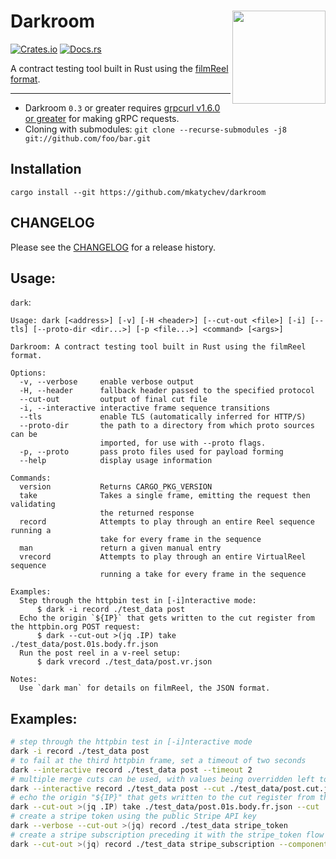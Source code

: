 # Darkroom  <img src="https://raw.githubusercontent.com/mkatychev/darkroom/master/darkroomlogo_mini.svg" width="149" align="right"/>

[![Crates.io](https://img.shields.io/crates/v/darkroom.svg)](https://crates.io/crates/darkroom) [![Docs.rs](https://docs.rs/darkroom/badge.svg)](https://docs.rs/darkroom/)



A contract testing tool built in Rust using the [filmReel format](https://github.com/mkatychev/filmReel).

---

* Darkroom `0.3` or greater requires [grpcurl v1.6.0 or greater](https://github.com/fullstorydev/grpcurl/#installation) for making gRPC requests.
* Cloning with submodules: `git clone --recurse-submodules -j8 git://github.com/foo/bar.git`

## Installation

`cargo install --git https://github.com/mkatychev/darkroom`


## CHANGELOG

Please see the [CHANGELOG](CHANGELOG.md) for a release history.

## Usage:


`dark`:

<!-- dark start -->
```
Usage: dark [<address>] [-v] [-H <header>] [--cut-out <file>] [-i] [--tls] [--proto-dir <dir...>] [-p <file...>] <command> [<args>]

Darkroom: A contract testing tool built in Rust using the filmReel format.

Options:
  -v, --verbose     enable verbose output
  -H, --header      fallback header passed to the specified protocol
  --cut-out         output of final cut file
  -i, --interactive interactive frame sequence transitions
  --tls             enable TLS (automatically inferred for HTTP/S)
  --proto-dir       the path to a directory from which proto sources can be
                    imported, for use with --proto flags.
  -p, --proto       pass proto files used for payload forming
  --help            display usage information

Commands:
  version           Returns CARGO_PKG_VERSION
  take              Takes a single frame, emitting the request then validating
                    the returned response
  record            Attempts to play through an entire Reel sequence running a
                    take for every frame in the sequence
  man               return a given manual entry
  vrecord           Attempts to play through an entire VirtualReel sequence
                    running a take for every frame in the sequence

Examples:
  Step through the httpbin test in [-i]nteractive mode:
      $ dark -i record ./test_data post
  Echo the origin `${IP}` that gets written to the cut register from the httpbin.org POST request:
      $ dark --cut-out >(jq .IP) take ./test_data/post.01s.body.fr.json
  Run the post reel in a v-reel setup:
      $ dark vrecord ./test_data/post.vr.json

Notes:
  Use `dark man` for details on filmReel, the JSON format.

```
<!-- dark stop -->

## Examples:

```sh
# step through the httpbin test in [-i]nteractive mode
dark -i record ./test_data post
# to fail at the third httpbin frame, set a timeout of two seconds
dark --interactive record ./test_data post --timeout 2
# multiple merge cuts can be used, with values being overridden left to right (right will have newer values)
dark --interactive record ./test_data post --cut ./test_data/post.cut.json '{"NEW":"value"}' '{"NEWER": "value", "NEW":"overridden"}'
# echo the origin "${IP}" that gets written to the cut register from the httpbin.org POST response
dark --cut-out >(jq .IP) take ./test_data/post.01s.body.fr.json --cut ./test_data/post.cut.json
# create a stripe token using the public Stripe API key
dark --verbose --cut-out >(jq) record ./test_data stripe_token
# create a stripe subscription preceding it with the stripe_token flow
dark --cut-out >(jq) record ./test_data stripe_subscription --component './test_data&stripe_token'
```

<!--
VERSION="0.6.0"
DR_DIR=$PWD
GRPCURL_DIR=${GRPCURL_DIR:-../grpcurl}
cargo build --release && \
tar czf darkroom-"$VERSION"-x86_64-apple-darwin.tar.gz -C target/release dark && \
docker run --rm -it -v "$(pwd)":/home/rust/src ekidd/rust-musl-builder cargo build --release && \
tar czf darkroom-"$VERSION"-x86_64-unknown-linux-musl.tar.gz -C ./target/x86_64-unknown-linux-musl/release dark
(cd $GRPCURL_DIR; env CGO_ENABLED=0 GOOS=darwin GOARCH=amd64 go build -a -o $DR_DIR/target/release/grpcurl ./cmd/grpcurl) && \
tar czf darkroom-"$VERSION"-grpcurl-x86_64-apple-darwin.tar.gz -C target/release dark grpcurl && \
(cd $GRPCURL_DIR; env CGO_ENABLED=0 GOOS=linux GOARCH=amd64 go build -a -o $DR_DIR/target/x86_64-unknown-linux-musl/release/grpcurl ./cmd/grpcurl) && \
tar czf darkroom-"$VERSION"-grpcurl-x86_64-unknown-linux-musl.tar.gz -C ./target/x86_64-unknown-linux-musl/release dark grpcurl
-->
